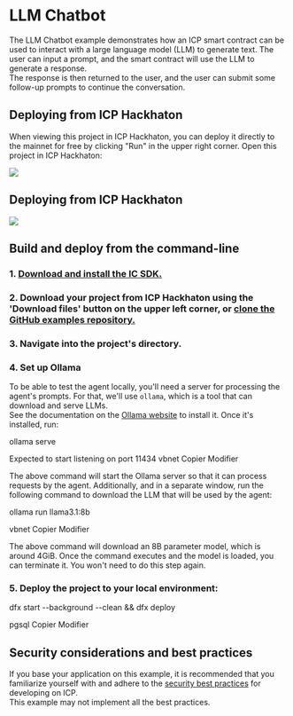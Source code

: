 # LLM Chatbot

The LLM Chatbot example demonstrates how an ICP smart contract can be used to interact with a large language model (LLM) to generate text. The user can input a prompt, and the smart contract will use the LLM to generate a response.  
The response is then returned to the user, and the user can submit some follow-up prompts to continue the conversation.

## Deploying from ICP Hackhaton

When viewing this project in ICP Hackhaton, you can deploy it directly to the mainnet for free by clicking "Run" in the upper right corner. Open this project in ICP Hackhaton:

[![](https://icp.ninja/assets/open.svg)](https://icp.ninja/i?g=https://github.com/dfinity/examples/rust/llm_chatbot)

## Deploying from ICP Hackhaton

[![](https://icp.ninja/assets/open.svg)](https://icp.ninja/editor?g=https://github.com/dfinity/examples/tree/master/rust/counter)

## Build and deploy from the command-line

### 1. [Download and install the IC SDK.](https://internetcomputer.org/docs/building-apps/getting-started/install)

### 2. Download your project from ICP Hackhaton using the 'Download files' button on the upper left corner, or [clone the GitHub examples repository.](https://github.com/dfinity/examples/)

### 3. Navigate into the project's directory.

### 4. Set up Ollama

To be able to test the agent locally, you'll need a server for processing the agent's prompts. For that, we'll use `ollama`, which is a tool that can download and serve LLMs.  
See the documentation on the [Ollama website](https://ollama.com/) to install it. Once it's installed, run:

ollama serve

Expected to start listening on port 11434
vbnet
Copier
Modifier

The above command will start the Ollama server so that it can process requests by the agent. Additionally, and in a separate window, run the following command to download the LLM that will be used by the agent:

ollama run llama3.1:8b

vbnet
Copier
Modifier

The above command will download an 8B parameter model, which is around 4GiB. Once the command executes and the model is loaded, you can terminate it. You won't need to do this step again.

### 5. Deploy the project to your local environment:

dfx start --background --clean && dfx deploy

pgsql
Copier
Modifier

## Security considerations and best practices

If you base your application on this example, it is recommended that you familiarize yourself with and adhere to the [security best practices](https://internetcomputer.org/docs/building-apps/security/overview) for developing on ICP.  
This example may not implement all the best practices.
